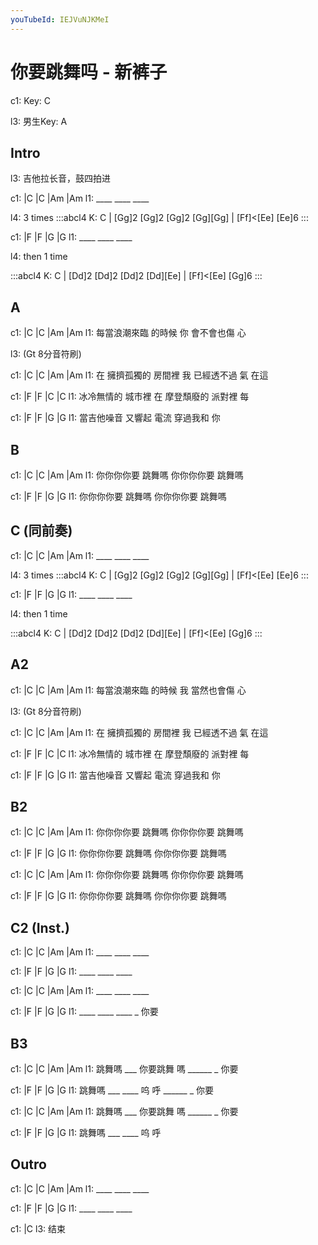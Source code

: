 ```yaml
---
youTubeId: IEJVuNJKMeI
---
```


# 你要跳舞吗 - 新裤子

c1: Key: C

l3: 男生Key: A

## Intro

l3: 吉他拉长音，鼓四拍进

c1: |C   |C   |Am  |Am
l1:  ____ ____ ____

l4: 3 times
:::abcl4
K: C
| [Gg]2 [Gg]2 [Gg]2 [Gg][Gg] | [Ff]<[Ee] [Ee]6
:::

c1: |F   |F   |G   |G
l1:  ____ ____ ____

l4: then 1 time

:::abcl4
K: C
| [Dd]2 [Dd]2 [Dd]2 [Dd][Ee] | [Ff]<[Ee] [Gg]6
:::

## A

c1: |C           |C        |Am        |Am
l1:  每當浪潮來臨 的時候 你 會不會也傷 心

l3: (Gt 8分音符刷)

c1:   |C         |C        |Am        |Am
l1: 在 擁擠孤獨的 房間裡 我 已經透不過 氣 在這

c1: |F         |F        |C         |C
l1:  冰冷無情的 城市裡 在 摩登頹廢的 派對裡 每

c1: |F         |F          |G       |G
l1:  當吉他噪音 又響起 電流 穿過我和 你

## B

c1: |C         |C       |Am        |Am
l1:  你你你你要 跳舞嗎   你你你你要 跳舞嗎

c1: |F         |F       |G         |G
l1:  你你你你要 跳舞嗎   你你你你要 跳舞嗎

## C (同前奏)

c1: |C   |C   |Am  |Am
l1:  ____ ____ ____

l4: 3 times
:::abcl4
K: C
| [Gg]2 [Gg]2 [Gg]2 [Gg][Gg] | [Ff]<[Ee] [Ee]6
:::

c1: |F   |F   |G   |G
l1:  ____ ____ ____

l4: then 1 time

:::abcl4
K: C
| [Dd]2 [Dd]2 [Dd]2 [Dd][Ee] | [Ff]<[Ee] [Gg]6
:::

## A2

c1: |C           |C        |Am        |Am
l1:  每當浪潮來臨 的時候 我 當然也會傷 心

l3: (Gt 8分音符刷)

c1:   |C         |C        |Am        |Am
l1: 在 擁擠孤獨的 房間裡 我 已經透不過 氣 在這

c1: |F         |F        |C         |C
l1:  冰冷無情的 城市裡 在 摩登頹廢的 派對裡 每

c1: |F         |F          |G       |G
l1:  當吉他噪音 又響起 電流 穿過我和 你

## B2

c1: |C         |C       |Am        |Am
l1:  你你你你要 跳舞嗎   你你你你要 跳舞嗎

c1: |F         |F       |G         |G
l1:  你你你你要 跳舞嗎   你你你你要 跳舞嗎

c1: |C         |C       |Am        |Am
l1:  你你你你要 跳舞嗎   你你你你要 跳舞嗎

c1: |F         |F       |G         |G
l1:  你你你你要 跳舞嗎   你你你你要 跳舞嗎

## C2 (Inst.)

c1: |C   |C   |Am  |Am
l1:  ____ ____ ____

c1: |F   |F   |G   |G
l1:  ____ ____ ____

c1: |C   |C   |Am  |Am
l1:  ____ ____ ____

c1: |F   |F   |G   |G
l1:  ____ ____ ____  _ 你要

## B3

c1: |C         |C         |Am        |Am
l1:  跳舞嗎 ___   你要跳舞 嗎 ______    _ 你要

c1: |F         |F       |G         |G
l1:  跳舞嗎 ___  ____ 呜 呼 ______   _ 你要

c1: |C         |C         |Am        |Am
l1:  跳舞嗎 ___   你要跳舞 嗎 ______    _ 你要

c1: |F         |F       |G         |G
l1:  跳舞嗎 ___  ____ 呜 呼

## Outro

c1: |C   |C   |Am  |Am
l1:  ____ ____ ____

c1: |F   |F   |G   |G
l1:  ____ ____ ____

c1: |C
l3:  结束
